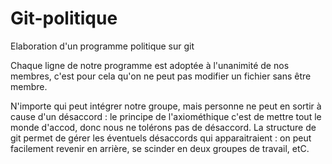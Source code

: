 Git-politique
=============

Elaboration d'un programme politique sur git

Chaque ligne de notre programme est adoptée à l'unanimité de nos membres, c'est pour cela qu'on ne peut pas modifier un fichier sans être membre.

N'importe qui peut intégrer notre groupe, mais personne ne peut en sortir à cause d'un désaccord : le principe de l'axiométhique c'est de mettre tout le monde d'accod, donc nous ne tolérons pas de désaccord.
La structure de git permet de gérer les éventuels désaccords qui apparaitraient : on peut facilement revenir en arrière, se scinder en deux groupes de travail, etC.

